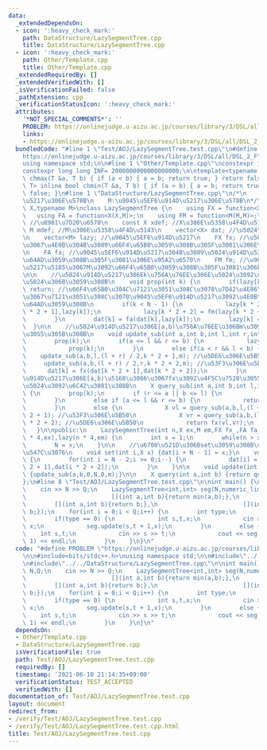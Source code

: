 ```yaml
---
data:
  _extendedDependsOn:
  - icon: ':heavy_check_mark:'
    path: DataStructure/LazySegmentTree.cpp
    title: DataStructure/LazySegmentTree.cpp
  - icon: ':heavy_check_mark:'
    path: Other/Template.cpp
    title: Other/Template.cpp
  _extendedRequiredBy: []
  _extendedVerifiedWith: []
  _isVerificationFailed: false
  _pathExtension: cpp
  _verificationStatusIcon: ':heavy_check_mark:'
  attributes:
    '*NOT_SPECIAL_COMMENTS*': ''
    PROBLEM: https://onlinejudge.u-aizu.ac.jp/courses/library/3/DSL/all/DSL_2_F
    links:
    - https://onlinejudge.u-aizu.ac.jp/courses/library/3/DSL/all/DSL_2_F
  bundledCode: "#line 1 \"Test/AOJ/LazySegmentTree.test.cpp\"\n#define PROBLEM \"\
    https://onlinejudge.u-aizu.ac.jp/courses/library/3/DSL/all/DSL_2_F\"\n\n#include<bits/stdc++.h>\n\
    using namespace std;\n\n#line 1 \"Other/Template.cpp\"\nconstexpr int Inf = 2000000030;\n\
    constexpr long long INF= 2000000000000000000;\n\ntemplate<typename T> inline bool\
    \ chmax(T &a, T b) { if (a < b) { a = b; return true; } return false; }\ntemplate<typename\
    \ T> inline bool chmin(T &a, T b) { if (a > b) { a = b; return true; } return\
    \ false; }\n#line 1 \"DataStructure/LazySegmentTree.cpp\"\n/*\n    X:\u5024\u914D\
    \u5217\u306E\u578B\n    M:\u9045\u5EF6\u914D\u5217\u306E\u578B\n*/\ntemplate<typename\
    \ X,typename M>\nclass LazySegmentTree {\n    using FX = function<X(X,X)>;\n \
    \   using FA = function<X(X,M)>;\n    using FM = function<M(M,M)>;\n    int N;\
    \ //\u8981\u7D20\u6570\n    const X xdef; //X\u306E\u5358\u4F4D\u5143\n    const\
    \ M mdef; //M\u306E\u5358\u4F4D\u5143\n    vector<X> dat; //\u5024\u914D\u5217\
    \n    vector<M> lazy; //\u9045\u5EF6\u914D\u5217\n    FX fx; //\u5024\u914D\u5217\
    \u3067\u4E0B\u304B\u3089\u66F4\u65B0\u3059\u308B\u305F\u3081\u306E\u95A2\u6570\
    \n    FA fa; //\u9045\u5EF6\u914D\u5217\u304B\u3089\u5024\u914D\u5217\u306B\u4F1D\
    \u64AD\u3059\u308B\u305F\u3081\u306E\u95A2\u6570\n    FM fm; //\u9045\u5EF6\u914D\
    \u5217\u5185\u3067M\u3092\u66F4\u65B0\u3059\u308B\u305F\u3081\u306E\u95A2\u6570\
    \n\n    //\u5024\u914D\u5217\u306Ek\u756A\u76EE\u306E\u5024\u3092\u6B63\u3057\u3044\
    \u5024\u306B\u3059\u308B\n    void prop(int k) {\n        if(lazy[k] == mdef)\
    \ return; //\u66F4\u65B0\u304C\u7121\u3051\u308C\u3070\u7D42\u4E86\n        //\u8449\
    \u3067\u7121\u3051\u308C\u3070\u9045\u5EF6\u914D\u5217\u3092\u4E0B\u306B\u4F1D\
    \u64AD\u3059\u308B\n        if(k < N - 1) {\n            lazy[k * 2 + 1] = fm(lazy[k\
    \ * 2 + 1],lazy[k]);\n            lazy[k * 2 + 2] = fm(lazy[k * 2 + 2],lazy[k]);\n\
    \        }\n        dat[k] = fa(dat[k],lazy[k]);\n        lazy[k] = mdef;\n  \
    \  }\n\n    //\u5024\u914D\u5217\u306E[a,b)\u756A\u76EE\u306Bm\u3092\u4F5C\u7528\
    \u3055\u305B\u308B\n    void update_sub(int a,int b,int l,int r,int k,M m) {\n\
    \        prop(k);\n        if(a <= l && r <= b) {\n            lazy[k] = fm(lazy[k],m);\n\
    \            prop(k);\n        }\n        else if(a < r && l < b) {\n        \
    \    update_sub(a,b,l,(l + r) / 2,k * 2 + 1,m); //\u5DE6\u306E\u5B50\n       \
    \     update_sub(a,b,(l + r) / 2,r,k * 2 + 2,m); //\u53F3\u306E\u5B50\n      \
    \      dat[k] = fx(dat[k * 2 + 1],dat[k * 2 + 2]);\n        }\n    }\n\n    //\u5024\
    \u914D\u5217\u306E[a,b)\u5168\u3066\u3067fx\u3092\u4F5C\u7528\u3055\u305B\u305F\
    \u5024\u3092\u6C42\u3081\u308B\n    X query_sub(int a,int b,int l,int r,int k)\
    \ {\n        prop(k);\n        if (r <= a || b <= l) {\n            return xdef;\n\
    \        }\n        else if (a <= l && r <= b) {\n            return dat[k];\n\
    \        }\n        else {\n            X vl = query_sub(a,b,l,(l + r) / 2,k *\
    \ 2 + 1); //\u53F3\u306E\u5B50\n            X vr = query_sub(a,b,(l + r) / 2,r,k\
    \ * 2 + 2); //\u5DE6\u306E\u5B50\n            return fx(vl,vr);\n        }\n \
    \   }\n\npublic:\n    LazySegmentTree(int n,X ex,M em,FX fx_,FA fa_,FM fm_): N(),xdef(ex),mdef(em),fx(fx_),fa(fa_),fm(fm_),dat(n\
    \ * 4,ex),lazy(n * 4,em) {\n        int x = 1;\n        while(n > x) x *= 2;\n\
    \        N = x;\n    }\n\n    //\u6700\u521D\u306Bset\u3059\u308B\u3068\u304D\u306B\
    \u547C\u3076\n    void set(int i,X x) {dat[i + N - 1] = x;}\n    void build()\
    \ {\n        for(int i = N - 2;i >= 0;i--) {\n            dat[i] = fx(dat[i *\
    \ 2 + 1],dat[i * 2 + 2]);\n        }\n    }\n\n    void update(int a,int b,M m)\
    \ {update_sub(a,b,0,N,0,m);}\n\n    X query(int a,int b) {return query_sub(a,b,0,N,0);}\n\
    };\n#line 8 \"Test/AOJ/LazySegmentTree.test.cpp\"\n\nint main() {\n    int N,Q;\n\
    \    cin >> N >> Q;\n    LazySegmentTree<int,int> seg(N,numeric_limits<int>::max(),-1,\n\
    \                        [](int a,int b){return min(a,b);},\n                \
    \        [](int a,int b){return b;},\n                        [](int a,int b){return\
    \ b;});\n    for(int i = 0;i < Q;i++) {\n        int type;\n        cin >> type;\n\
    \        if(type == 0) {\n            int s,t,x;\n            cin >> s >> t >>\
    \ x;\n            seg.update(s,t + 1,x);\n        }\n        else {\n        \
    \    int s,t;\n            cin >> s >> t;\n            cout << seg.query(s,t +\
    \ 1) << endl;\n        }\n    }\n}\n"
  code: "#define PROBLEM \"https://onlinejudge.u-aizu.ac.jp/courses/library/3/DSL/all/DSL_2_F\"\
    \n\n#include<bits/stdc++.h>\nusing namespace std;\n\n#include\"../../Other/Template.cpp\"\
    \n#include\"../../DataStructure/LazySegmentTree.cpp\"\n\nint main() {\n    int\
    \ N,Q;\n    cin >> N >> Q;\n    LazySegmentTree<int,int> seg(N,numeric_limits<int>::max(),-1,\n\
    \                        [](int a,int b){return min(a,b);},\n                \
    \        [](int a,int b){return b;},\n                        [](int a,int b){return\
    \ b;});\n    for(int i = 0;i < Q;i++) {\n        int type;\n        cin >> type;\n\
    \        if(type == 0) {\n            int s,t,x;\n            cin >> s >> t >>\
    \ x;\n            seg.update(s,t + 1,x);\n        }\n        else {\n        \
    \    int s,t;\n            cin >> s >> t;\n            cout << seg.query(s,t +\
    \ 1) << endl;\n        }\n    }\n}\n"
  dependsOn:
  - Other/Template.cpp
  - DataStructure/LazySegmentTree.cpp
  isVerificationFile: true
  path: Test/AOJ/LazySegmentTree.test.cpp
  requiredBy: []
  timestamp: '2021-06-18 21:14:35+09:00'
  verificationStatus: TEST_ACCEPTED
  verifiedWith: []
documentation_of: Test/AOJ/LazySegmentTree.test.cpp
layout: document
redirect_from:
- /verify/Test/AOJ/LazySegmentTree.test.cpp
- /verify/Test/AOJ/LazySegmentTree.test.cpp.html
title: Test/AOJ/LazySegmentTree.test.cpp
---
```

